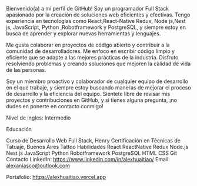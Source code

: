 Bienvenido(a) a mi perfil de GitHub!
Soy un programador Full Stack apasionado por la creación de soluciones web eficientes y efectivas. Tengo experiencia en tecnologías como React,React-Native Redux, Node js,Nest js, JavaScript, Python ,Robotframework y PostgreSQL, y siempre estoy en busca de aprender y explorar nuevas herramientas y lenguajes.

Me gusta colaborar en proyectos de código abierto y contribuir a la comunidad de desarrolladores. Me enfoco en escribir código limpio y eficiente que se adapte a las mejores prácticas de la industria. Disfruto resolviendo problemas y creando soluciones que mejoren la calidad de vida de las personas.

Soy un miembro proactivo y colaborador de cualquier equipo de desarrollo en el que trabaje, y siempre estoy buscando maneras de mejorar el proceso de desarrollo y la eficiencia del equipo. Siéntete libre de revisar mis proyectos y contribuciones en GitHub, y si tienes alguna pregunta, ¡no dudes en ponerte en contacto conmigo!

Nivel de ingles: Intermedio

Educación

Curso de Desarrollo Web Full Stack, Henry
Certificación en Técnicas de Tatuaje, Buenos Aires Tattoo
Habilidades
React
ReactNative
Redux
Node.js
Nest js
JavaScript
Python
Robotframework
PostgreSQL
HTML
CSS
Git
Contacto
LinkedIn: https://www.linkedin.com/in/alexhuaitiao/
Email: alexaniasco@outlook.com

Portafolio: https://alexhuaitiao.vercel.app
